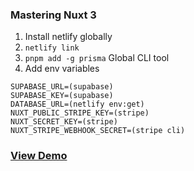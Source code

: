 ### Mastering Nuxt 3

1. Install netlify globally
2. `netlify link`
3. `pnpm add -g prisma` Global CLI tool
4. Add env variables

```
SUPABASE_URL=(supabase)
SUPABASE_KEY=(supabase)
DATABASE_URL=(netlify env:get)
NUXT_PUBLIC_STRIPE_KEY=(stripe)
NUXT_SECRET_KEY=(stripe)
NUXT_STRIPE_WEBHOOK_SECRET=(stripe cli)
```

### [View Demo](https://vladpolewoi-mastering-nuxt-3.netlify.app/landing)
